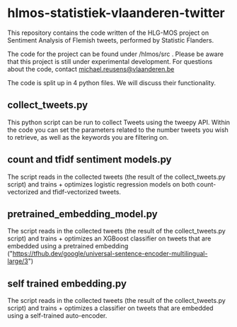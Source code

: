 # hlmos-statistiek-vlaanderen-twitter
This repository contains the code written of the HLG-MOS project on Sentiment Analysis of Flemish tweets, performed by Statistic Flanders.

The code for the project can be found under /hlmos/src . Please be aware that this project is still under experimental development.
For questions about the code, contact michael.reusens@vlaanderen.be

The code is split up in 4 python files. We will discuss their functionality.

## collect_tweets.py
This python script can be run to collect Tweets using the tweepy API. Within the code you can set the parameters related to the number tweets you wish to retrieve, as well as the keywords you are filtering on.
## count and tfidf sentiment models.py
The script reads in the collected tweets (the result of the collect_tweets.py script) and trains + optimizes logistic regression models on both count-vectorized and tfidf-vectorized tweets.
## pretrained_embedding_model.py 
The script reads in the collected tweets (the result of the collect_tweets.py script) and trains + optimizes an XGBoost classifier on tweets that are embedded using a pretrained embedding ("https://tfhub.dev/google/universal-sentence-encoder-multilingual-large/3")
## self trained embedding.py
The script reads in the collected tweets (the result of the collect_tweets.py script) and trains + optimizes a classifier on tweets that are embedded using a self-trained auto-encoder.

